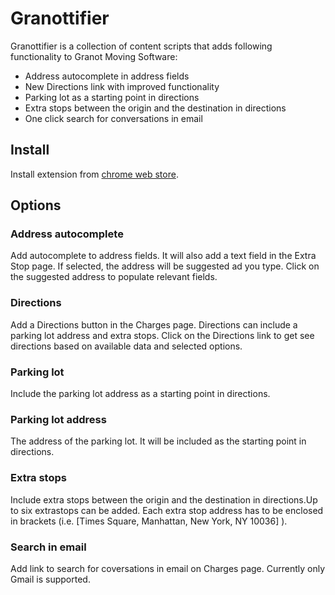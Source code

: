 # Granottifier
Granottifier is a collection of content scripts that adds following functionality
to Granot Moving Software:

  * Address autocomplete in address fields
  * New Directions link with improved functionality
  * Parking lot as a starting point in directions
  * Extra stops between the origin and the destination in directions
  * One click search for conversations in email

## Install

Install extension from [chrome web store](https://chrome.google.com/webstore/detail/granottifier/lokjoaajcjefaoldfpdnihnpagdbonle?utm_source=chrome-ntp-icon).

## Options

### Address autocomplete

Add autocomplete to address fields. It will also add a text field in the Extra
Stop page. If selected, the address will be suggested ad you type. Click on the
suggested address to populate relevant fields.

### Directions

Add a Directions button in the Charges page. Directions can include a parking lot 
address and extra stops. Click on the Directions link to get see directions based
on available data and selected options.

### Parking lot

Include the parking lot address as a starting point in directions.

### Parking lot address

The address of the parking lot. It will be included as the starting point in 
directions.

### Extra stops

Include extra stops between the origin and the destination in directions.Up to 
six extrastops can be added. Each extra stop address has to be enclosed in 
brackets (i.e. [Times Square, Manhattan, New York, NY 10036] ).

### Search in email

Add link to search for coversations in email on Charges page. Currently only 
Gmail is supported.
